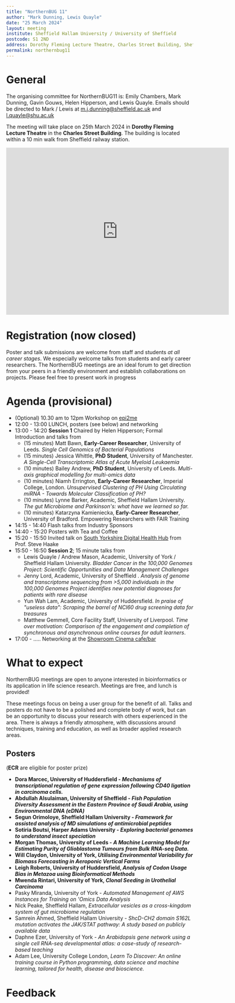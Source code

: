 ```yaml
---
title: "NorthernBUG 11"
author: "Mark Dunning, Lewis Quayle"
date: "25 March 2024"
layout: meeting
institute: Sheffield Hallam University / University of Sheffield
postcode: S1 2ND
address: Dorothy Fleming Lecture Theatre, Charles Street Building, Sheffield 
permalink: northernbug11
---
```


# General

The organising committee for NorthernBUG11 is: Emily Chambers, Mark Dunning, Gavin Gouws, Helen Hipperson, and Lewis Quayle. Emails should be directed to Mark / Lewis at m.j.dunning@sheffield.ac.uk and l.quayle@shu.ac.uk

The meeting will take place on 25th March 2024 in **Dorothy Fleming Lecture Theatre** in the **Charles Street Building**. The building is located within a 10 min walk from Sheffield railway station.

<iframe src="https://www.google.com/maps/embed?pb=!1m18!1m12!1m3!1d595.0163109181514!2d-1.4692076302419015!3d53.37788209828422!2m3!1f0!2f0!3f0!3m2!1i1024!2i768!4f13.1!3m3!1m2!1s0x48798283c3f86e7d%3A0x1bad4b3e58d1af66!2sCharles%20Street%20Building%2C%20Sheffield%20City%20Centre%2C%20Sheffield%20S1%202LQ!5e0!3m2!1sen!2suk!4v1698935300444!5m2!1sen!2suk" width="600" height="450" style="border:0;" allowfullscreen="" loading="lazy" referrerpolicy="no-referrer-when-downgrade"></iframe>

# Registration (now closed)

Poster and talk submissions are welcome from staff and students *at all career stages*. We especially welcome talks from students and early career researchers. The NorthernBUG meetings are an ideal forum to get direction from your peers in a friendly environment and establish collaborations on projects. Please feel free to present work in progress

# Agenda (provisional)

- (Optional) 10.30 am to 12pm Workshop on [epi2me](https://labs.epi2me.io/)
- 12:00 - 13:00 LUNCH, posters (see below) and networking
- 13:00 - 14:20 **Session 1** Chaired by Helen Hipperson; Formal Introduction and talks from 
  + (15 minutes) Matt Bawn, **Early-Career Researcher**, University of Leeds. *Single Cell Genomics of Bacterial Populations*
  + (15 minutes) Jessica Whittle, **PhD Student**, University of Manchester. *A Single-Cell Transcriptomic Atlas of Acute Myeloid Leukaemia*
  + (10 minutes) Bailey Andrew, **PhD Student**, University of Leeds. *Multi-axis graphical modelling for multi-omics data*
  + (10 minutes) Niamh Errington, **Early-Career Researcher**, Imperial College, London. *Unsupervised Clustering of PH Using Circulating miRNA - Towards Molecular Classification of PH?*
  + (10 minutes) Lynne Barker, Academic, Sheffield Hallam University. *The gut Microbiome and Parkinson's: what have we learned so far.*
  + (10 minutes) Katarzyna	Kamieniecka, **Early-Career Researcher**, University of Bradford. Empowering Researchers with FAIR Training
- 14:15 - 14:40 Flash talks from Industry Sponsors
- 14:40 - 15:20 Posters with Tea and Coffee
- 15:20 - 15:50 Invited talk on [South Yorkshire Digital Health Hub](https://www.sheffield.ac.uk/sydhh) from Prof. Steve Haake
- 15:50 - 16:50 **Session 2**; 15 minute talks from 
  + Lewis Quayle / Andrew Mason, Academic, University of York / Sheffield Hallam University. *Bladder Cancer in the 100,000 Genomes Project: Scientific Opportunities and Data Management Challenges*
  + Jenny Lord, Academic, University of Sheffield . *Analysis of genome and transcriptome sequencing from >5,000 individuals in the 100,000 Genomes Project identifies new potential diagnoses for patients with rare disease*
  + Yun Wah Lam, Academic, University of Huddersfield. *In praise of "useless data": Scraping the barrel of NCI60 drug screening data for treasures*
  + Matthew Gemmell, Core Facility Staff, University of Liverpool. *Time over motivation: Comparison of the engagement and completion of synchronous and asynchronous online courses for adult learners*.
- 17:00 - ..... Networking at the [Showroom Cinema cafe/bar](https://www.showroomworkstation.org.uk/food-drink/default.aspx)

# What to expect

NorthernBUG meetings are open to anyone interested in bioinformatics or its application in life science research. Meetings are free, and lunch is provided!

These meetings focus on being a user group for the benefit of all. Talks and posters do not have to be a polished and complete body of work, but can be an opportunity to discuss your research with others experienced in the area. There is always a friendly atmosphere, with discussions around techniques, training and education, as well as broader applied research areas. 

## Posters 

(**ECR** are eligible for poster prize)

- **Dora Marcec, University of Huddersfield - *Mechanisms of transcriptional regulation of gene expression following CD40 ligation in carcinoma cells.***
- **Abdullah Alsulaiman, University of Sheffield - *Fish Population Diversity Assessment in the Eastern Province of Saudi Arabia, using Environmental DNA (eDNA)***
- **Segun Orimoloye, Sheffield Hallam University - *Framework for assisted analysis of MD simulations of antimicrobial peptides***
- **Sotiria Boutsi, Harper Adams University - *Exploring bacterial genomes to understand insect speciation***
- **Morgan Thomas, University of Leeds - *A Machine Learning Model for Estimating Purity of Glioblastoma Tumours from Bulk RNA-seq Data.***
- **Will Claydon, University of York, *Utilising Environmental Variability for Biomass Forecasting in Aeroponic Vertical Farms***
- **Leigh Roberts, University of Huddersfield, *Analysis of Codon Usage Bias in Metazoa using Bioinformatical Methods***
- **Mwenda Rintari, University of York, *Clonal Seeding in Urothelial Carcinoma***
- Pasky Miranda, University of York - *Automated Management of AWS Instances for Training on 'Omics Data Analysis*
- Nick Peake, Sheffield Hallam, *Extracellular vesicles as a cross-kingdom system of gut microbiome regulation*
- Samrein Ahmed, Sheffield Hallam University - *ShcD-CH2 domain S162L mutation activates the JAK/STAT pathway: A study based on publicly available data*
- Daphne Ezer, University of York - *An Arabidopsis gene network using a single cell RNA-seq developmental atlas: a case-study of research-based teaching*
- Adam Lee, University College London, *Learn To Discover: An online training course in Python programming, data science and machine learning, tailored for health, disease and bioscience.*

# Feedback

 
